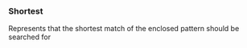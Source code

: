 ### <a id="McUtils.McUtils.Parsers.RegexPatterns.Shortest">Shortest</a>
Represents that the shortest match of the enclosed pattern should be searched for

